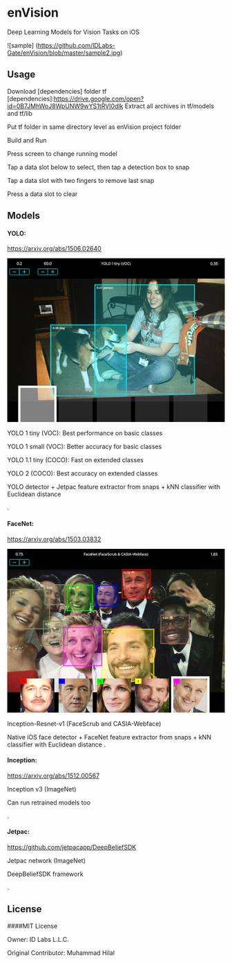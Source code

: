 # enVision
Deep Learning Models for Vision Tasks on iOS

![sample] (https://github.com/IDLabs-Gate/enVision/blob/master/sample2.jpg)

## Usage
Download [dependencies] folder tf
[dependencies]:https://drive.google.com/open?id=0B7JMhWoJ8WpUNW9wYS1tRVI0dlk
Extract all archives in tf/models and tf/lib

Put tf folder in same directory level as enVision project folder

Build and Run

Press screen to change running model

Tap a data slot below to select, then tap a detection box to snap

Tap a data slot with two fingers to remove last snap

Press a data slot to clear

## Models

#### YOLO:
https://arxiv.org/abs/1506.02640

![sample2](https://github.com/IDLabs-Gate/enVision/blob/master/sample1.jpg)

YOLO 1 tiny (VOC): Best performance on basic classes

YOLO 1 small (VOC): Better accuracy for basic classes

YOLO 1.1 tiny (COCO): Fast on extended classes

YOLO 2 (COCO): Best accuracy on extended classes

YOLO detector + Jetpac feature extractor from snaps + kNN classifier with Euclidean distance

.

#### FaceNet:
https://arxiv.org/abs/1503.03832

![sample3](https://github.com/IDLabs-Gate/enVision/blob/master/sample3.jpg)

Inception-Resnet-v1 (FaceScrub and CASIA-Webface)

Native iOS face detector + FaceNet feature extractor from snaps + kNN classifier with Euclidean distance
.

#### Inception: 
https://arxiv.org/abs/1512.00567

Inception v3 (ImageNet)

Can run retrained models too

.

#### Jetpac:
https://github.com/jetpacapp/DeepBeliefSDK

Jetpac network (ImageNet)

DeepBeliefSDK framework

.

## License
####MIT License

Owner: ID Labs L.L.C.

Original Contributor: Muhammad Hilal


